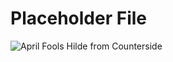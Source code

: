 # Placeholder File

![April Fools Hilde from Counterside](https://www.prydwen.gg/static/21086f03030a10a5a7ca8e162e0c3fbd/5baeb/skin_hilde_april.webp)